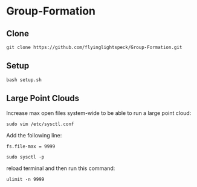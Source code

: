 # Group-Formation

## Clone
``git clone https://github.com/flyinglightspeck/Group-Formation.git``

## Setup

``bash setup.sh``

## Large Point Clouds
Increase max open files system-wide to be able to run a large point cloud:

``sudo vim /etc/sysctl.conf``

Add the following line:

``fs.file-max = 9999``

``sudo sysctl -p``

reload terminal and then run this command:

``ulimit -n 9999``
